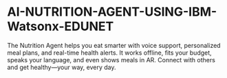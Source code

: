 # AI-NUTRITION-AGENT-USING-IBM-Watsonx-EDUNET
The Nutrition Agent helps you eat smarter with voice support, personalized meal plans, and real-time health alerts. It works offline, fits your budget, speaks your language, and even shows meals in AR. Connect with others and get healthy—your way, every day.
